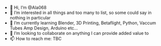 - 👋 Hi, I’m @Ala068
- 👀 I’m interested in all things and too many to list, so some could say in nothing in particular
- 🌱 I’m currently learning Blender, 3D Printing, Betaflight, Python, Vaccum Tubes Amp Design, Arduino etc...
- 💞️ I’m looking to collaborate on anything I can provide added value to
- 📫 How to reach me: TBC

<!---
ala068/ala068 is a ✨ special ✨ repository because its `README.md` (this file) appears on your GitHub profile.
You can click the Preview link to take a look at your changes.
--->
